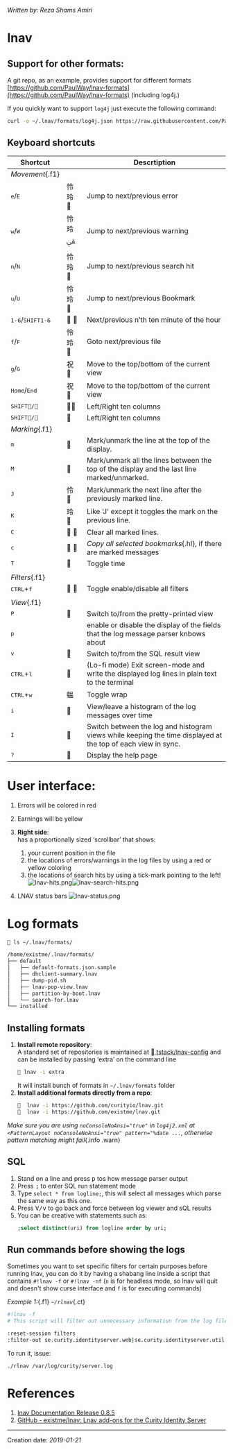 _Written by: Reza Shams Amiri_

# lnav
## Support for other formats:

A git repo, as an example, provides support for different formats [https://github.com/PaulWay/lnav-formats](https://github.com/PaulWay/lnav-formats) (including log4j.)
   
If you quickly want to support `log4j` just execute the following command:
 
``` bash
curl -o ~/.lnav/formats/log4j.json https://raw.githubusercontent.com/PaulWay/lnav-formats/master/log4j.json
```

## Keyboard shortcuts

Shortcut                |   | Descrtiption 
------------------------|---|---------------------------------------------------
_Movement_{.f1}| 
<kbd>e</kbd>/<kbd>E</kbd> |怜 玲 | Jump to next/previous error
<kbd>w</kbd>/<kbd>W</kbd> |怜 玲 ﱿ |Jump to next/previous warning
<kbd>n</kbd>/<kbd>N</kbd> |怜 玲  |Jump to next/previous search hit
<kbd>u</kbd>/<kbd>U</kbd> |怜 玲  |Jump to next/previous Bookmark
<kbd>1-6</kbd>/<kbd>SHIFT</kbd><kbd>1-6</kbd> |  |Next/previous n’th ten minute of the hour
<kbd>f</kbd>/<kbd>F</kbd> |怜 玲  |Goto next/previous file
<kbd>g</kbd>/<kbd>G</kbd> |祝  | Move to the top/bottom of the current view
<kbd>Home</kbd>/<kbd>End</kbd> |祝 | Move to the top/bottom of the current view
<kbd>SHIFT</kbd><kbd>/</kbd>|| Left/Right ten columns
<kbd>SHIFT</kbd><kbd>/</kbd>|| Left/Right ten columns
|_Marking_{.f1}||
<kbd>m</kbd>               || Mark/unmark the line at the top of the display.
<kbd>M</kbd>               || Mark/unmark all the lines between the top of the display and the last line marked/unmarked.
<kbd>J</kbd>               |怜  |  Mark/unmark the next line after the previously marked line.
<kbd>K</kbd>               |玲  |  Like 'J' except it toggles the mark on the previous line.
<kbd>C</kbd>               | | Clear all marked lines.
<kbd>c</kbd>               | | _Copy all selected bookmarks_{.hl}, if there are marked messages
<kbd>T</kbd>               || Toggle time
|||
|_Filters_{.f1}||
|<kbd>CTRL</kbd>+<kbd>f</kbd>| |Toggle enable/disable all filters|
|||
|_View_{.f1}||
|<kbd>P</kbd>  |  | Switch to/from the pretty-printed view|
|<kbd>p</kbd>  || enable or disable the display of the fields that the log message parser knbows about|
|<kbd>v</kbd>  |  | Switch to/from the SQL result view|
<kbd>CTRL</kbd>+<kbd>l</kbd>  |  | (Lo-fi mode) Exit screen-mode and write the displayed log lines in plain text to the terminal
<kbd>CTRL</kbd>+<kbd>w</kbd>  | 蝹 | Toggle wrap
<kbd>i</kbd>                  | | View/leave a histogram of the log messages over time
<kbd>I</kbd>                  | | Switch between the log and histogram views while keeping the time displayed at the top of each view in sync.
<kbd>?</kbd>                  || Display the help page

# User interface:
1. Errors will be colored in red
2. Earnings will be yellow
3. **Right side**:   
    has a proportionally sized ‘scrollbar’ that shows:   
   1.  your current position in the file
   2.  the locations of errors/warnings in the log files by using a red or yellow coloring
   3.  the locations of search hits by using a tick-mark pointing to the left!
    ![lnav-hits.png](/img/unix/lnav-hits.png#3dt)![lnav-search-hits.png](/img/unix/lnav-search-hits.png)

4. LNAV status bars
    ![lnav-status.png](/img/unix/lnav-status.png)

# Log formats
``` sh
 ls ~/.lnav/formats/

/home/existme/.lnav/formats/
├── default
│   ├── default-formats.json.sample
│   ├── dhclient-summary.lnav
│   ├── dump-pid.sh
│   ├── lnav-pop-view.lnav
│   ├── partition-by-boot.lnav
│   └── search-for.lnav
└── installed
```
## Installing formats
1. **Install remote repository**:   
    A standard set of repositories is maintained at [ tstack/lnav-config][GTLCOCDFL] and can be installed by passing ‘extra’ on the command line
    ``` sh
     lnav -i extra    
    ```
    It will install bunch of formats in `~/.lnav/formats` folder
1. **Install additional formats directly from a repo**:
   ``` sh
     lnav -i https://github.com/curityio/lnav.git
     lnav -i https://github.com/existme/lnav.git
   ```
  _Make sure you are using `noConsoleNoAnsi="true"` in `log4j2.xml` at `<PatternLayout noConsoleNoAnsi="true" pattern="%date ...`, otherwise pattern matching might fail_{.info .warn}

## SQL
1. Stand on a line and press <kbd>p</kbd> tos how message parser output
2. Press <kbd>;</kbd> to enter SQL run statement mode
3. Type `select * from logline;`, this will select all messages which parse the same way as this one.
4. Press <kbd>V/v</kbd> to go back and force between log viewer and sQL results
5. You can be creative with statements such as:
   ``` sql
   ;select distinct(uri) from logline order by uri;
   ```


## Run commands before showing the logs
Sometimes you want to set specific filters for certain purposes before running lnav, you can do it by having a shabang line inside a script that contains `#!lnav -f` or `#!lnav -nf` (`n` is for headless mode, so lnav will quit and doesn't show curse interface and `f` is for executing commands)

_Example 1:_{.f1}
_`~/rlnav`_{.ct}
``` sh
#!lnav -f
# This script will filter out unnecessary information from the log file

:reset-session filters
:filter-out se.curity.identityserver.web|se.curity.identityserver.util|se.curity.identityserver.controllers.AnonymousOAuthController
```
To run it, issue:
```
./rlnav /var/log/curity/server.log
```

# References
1. [lnav Documentation Release 0.8.5][TNE]
2. [GitHub - existme/lnav: Lnav add-ons for the Curity Identity Server][GELLAOFTCIS]
* * *
Creation date: _2019-01-21_

[TNE]: https://buildmedia.readthedocs.org/media/pdf/lnav/latest/lnav.pdf
[GTLCOCDFL]: https://github.com/tstack/lnav-config
[GELLAOFTCIS]: https://github.com/existme/lnav.git